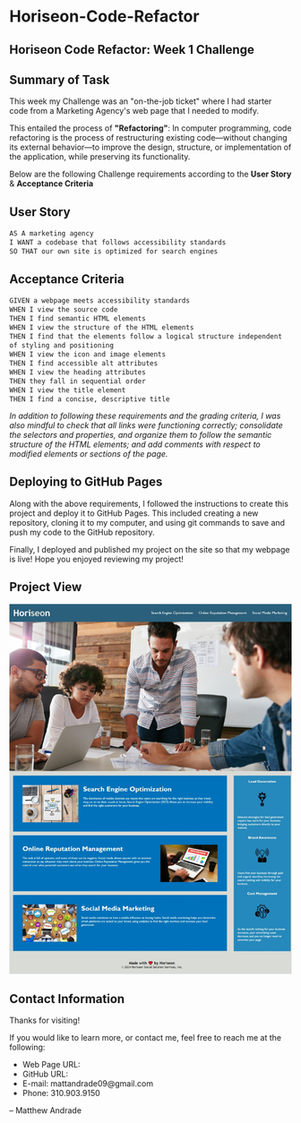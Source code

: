 # Horiseon-Code-Refactor
## Horiseon Code Refactor: Week 1 Challenge

## Summary of Task
This week my Challenge was an "on-the-job ticket" where I had starter code from a Marketing Agency's web page that I needed to modify. 

This entailed the process of **"Refactoring"**: In computer programming, code refactoring is the process of restructuring existing code&mdash;without changing its external behavior&mdash;to improve the design, structure, or implementation of the application, while preserving its functionality.

Below are the following Challenge requirements according to the **User Story** & **Acceptance Criteria**

## User Story

```
AS A marketing agency
I WANT a codebase that follows accessibility standards
SO THAT our own site is optimized for search engines
```
## Acceptance Criteria

```
GIVEN a webpage meets accessibility standards
WHEN I view the source code
THEN I find semantic HTML elements
WHEN I view the structure of the HTML elements
THEN I find that the elements follow a logical structure independent of styling and positioning
WHEN I view the icon and image elements
THEN I find accessible alt attributes
WHEN I view the heading attributes
THEN they fall in sequential order
WHEN I view the title element
THEN I find a concise, descriptive title
```

*In addition to following these requirements and the grading criteria, I was also mindful to check that all links were functioning correctly; consolidate the selectors and properties, and organize them to follow the semantic structure of the HTML elements; and add comments with respect to modified elements or sections of the page.*

## Deploying to GitHub Pages
Along with the above requirements, I followed the instructions to create this project and deploy it to GitHub Pages. This included creating a new repository, cloning it to my computer, and using git commands to save and push my code to the GitHub repository. 

Finally, I deployed and published my project on the site so that my webpage is live! Hope you enjoyed reviewing my project!


## Project View

![final-project screenshot](assets/images/final-project-screenshot.jpeg)


## Contact Information
Thanks for visiting!

If you would like to learn more, or contact me, feel free to reach me at the following:

<ul>
    <li>Web Page URL:</li>
    <li>GitHub URL:</li>
    <li>E-mail: mattandrade09@gmail.com</li>
    <li>Phone: 310.903.9150</li>
</ul>

<p>
<footer> &ndash; Matthew Andrade</footer>
</p>